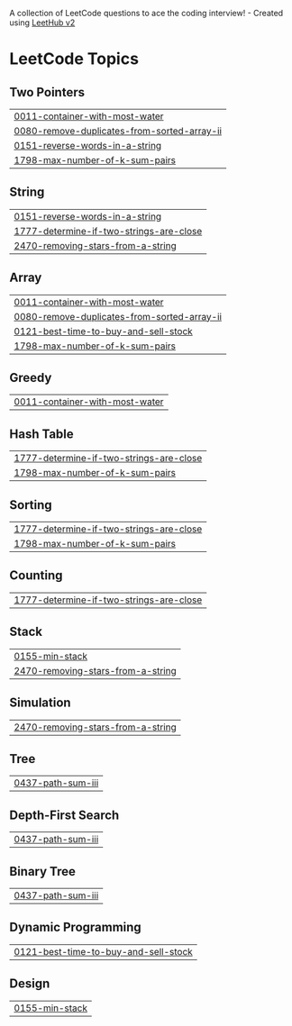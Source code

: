 A collection of LeetCode questions to ace the coding interview! - Created using [LeetHub v2](https://github.com/arunbhardwaj/LeetHub-2.0)
<!---LeetCode Topics Start-->
# LeetCode Topics
## Two Pointers
|  |
| ------- |
| [0011-container-with-most-water](https://github.com/juheon0615/leetcode/tree/master/0011-container-with-most-water) |
| [0080-remove-duplicates-from-sorted-array-ii](https://github.com/juheon0615/leetcode/tree/master/0080-remove-duplicates-from-sorted-array-ii) |
| [0151-reverse-words-in-a-string](https://github.com/juheon0615/leetcode/tree/master/0151-reverse-words-in-a-string) |
| [1798-max-number-of-k-sum-pairs](https://github.com/juheon0615/leetcode/tree/master/1798-max-number-of-k-sum-pairs) |
## String
|  |
| ------- |
| [0151-reverse-words-in-a-string](https://github.com/juheon0615/leetcode/tree/master/0151-reverse-words-in-a-string) |
| [1777-determine-if-two-strings-are-close](https://github.com/juheon0615/leetcode/tree/master/1777-determine-if-two-strings-are-close) |
| [2470-removing-stars-from-a-string](https://github.com/juheon0615/leetcode/tree/master/2470-removing-stars-from-a-string) |
## Array
|  |
| ------- |
| [0011-container-with-most-water](https://github.com/juheon0615/leetcode/tree/master/0011-container-with-most-water) |
| [0080-remove-duplicates-from-sorted-array-ii](https://github.com/juheon0615/leetcode/tree/master/0080-remove-duplicates-from-sorted-array-ii) |
| [0121-best-time-to-buy-and-sell-stock](https://github.com/juheon0615/leetcode/tree/master/0121-best-time-to-buy-and-sell-stock) |
| [1798-max-number-of-k-sum-pairs](https://github.com/juheon0615/leetcode/tree/master/1798-max-number-of-k-sum-pairs) |
## Greedy
|  |
| ------- |
| [0011-container-with-most-water](https://github.com/juheon0615/leetcode/tree/master/0011-container-with-most-water) |
## Hash Table
|  |
| ------- |
| [1777-determine-if-two-strings-are-close](https://github.com/juheon0615/leetcode/tree/master/1777-determine-if-two-strings-are-close) |
| [1798-max-number-of-k-sum-pairs](https://github.com/juheon0615/leetcode/tree/master/1798-max-number-of-k-sum-pairs) |
## Sorting
|  |
| ------- |
| [1777-determine-if-two-strings-are-close](https://github.com/juheon0615/leetcode/tree/master/1777-determine-if-two-strings-are-close) |
| [1798-max-number-of-k-sum-pairs](https://github.com/juheon0615/leetcode/tree/master/1798-max-number-of-k-sum-pairs) |
## Counting
|  |
| ------- |
| [1777-determine-if-two-strings-are-close](https://github.com/juheon0615/leetcode/tree/master/1777-determine-if-two-strings-are-close) |
## Stack
|  |
| ------- |
| [0155-min-stack](https://github.com/juheon0615/leetcode/tree/master/0155-min-stack) |
| [2470-removing-stars-from-a-string](https://github.com/juheon0615/leetcode/tree/master/2470-removing-stars-from-a-string) |
## Simulation
|  |
| ------- |
| [2470-removing-stars-from-a-string](https://github.com/juheon0615/leetcode/tree/master/2470-removing-stars-from-a-string) |
## Tree
|  |
| ------- |
| [0437-path-sum-iii](https://github.com/juheon0615/leetcode/tree/master/0437-path-sum-iii) |
## Depth-First Search
|  |
| ------- |
| [0437-path-sum-iii](https://github.com/juheon0615/leetcode/tree/master/0437-path-sum-iii) |
## Binary Tree
|  |
| ------- |
| [0437-path-sum-iii](https://github.com/juheon0615/leetcode/tree/master/0437-path-sum-iii) |
## Dynamic Programming
|  |
| ------- |
| [0121-best-time-to-buy-and-sell-stock](https://github.com/juheon0615/leetcode/tree/master/0121-best-time-to-buy-and-sell-stock) |
## Design
|  |
| ------- |
| [0155-min-stack](https://github.com/juheon0615/leetcode/tree/master/0155-min-stack) |
<!---LeetCode Topics End-->